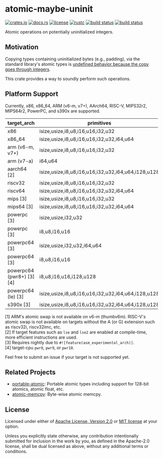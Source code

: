 # atomic-maybe-uninit

[![crates.io](https://img.shields.io/crates/v/atomic-maybe-uninit?style=flat-square&logo=rust)](https://crates.io/crates/atomic-maybe-uninit)
[![docs.rs](https://img.shields.io/badge/docs.rs-atomic--maybe--uninit-blue?style=flat-square&logo=docs.rs)](https://docs.rs/atomic-maybe-uninit)
[![license](https://img.shields.io/badge/license-Apache--2.0_OR_MIT-blue?style=flat-square)](#license)
[![rustc](https://img.shields.io/badge/rustc-1.59+-blue?style=flat-square&logo=rust)](https://www.rust-lang.org)
[![build status](https://img.shields.io/github/workflow/status/taiki-e/atomic-maybe-uninit/CI/main?style=flat-square&logo=github)](https://github.com/taiki-e/atomic-maybe-uninit/actions)
[![build status](https://img.shields.io/cirrus/github/taiki-e/atomic-maybe-uninit/main?style=flat-square&logo=cirrusci)](https://cirrus-ci.com/github/taiki-e/atomic-maybe-uninit)

Atomic operations on potentially uninitialized integers.

## Motivation

Copying types containing uninitialized bytes (e.g., padding), via the standard library's atomic types is [undefined behavior because the copy goes through integers][undefined-behavior].

This crate provides a way to soundly perform such operations.

## Platform Support

Currently, x86, x86_64, ARM (v6-m, v7+), AArch64, RISC-V, MIPS32r2, MIPS64r2, PowerPC, and s390x are supported.

| target_arch                 | primitives                                          | [load]/[store] | [swap] |
| --------------------------- | --------------------------------------------------- |:--------------:|:------:|
| x86                         | isize,usize,i8,u8,i16,u16,i32,u32                   | ✓              | ✓      |
| x86_64                      | isize,usize,i8,u8,i16,u16,i32,u32,i64,u64           | ✓              | ✓      |
| arm (v6-m, v7+)             | isize,usize,i8,u8,i16,u16,i32,u32                   | ✓              | ✓\[1]  |
| arm (v7-a)                  | i64,u64                                             | ✓              | ✓      |
| aarch64 \[2]                | isize,usize,i8,u8,i16,u16,i32,u32,i64,u64,i128,u128 | ✓              | ✓      |
| riscv32                     | isize,usize,i8,u8,i16,u16,i32,u32                   | ✓              | ✓\[1]  |
| riscv64                     | isize,usize,i8,u8,i16,u16,i32,u32,i64,u64           | ✓              | ✓\[1]  |
| mips \[3]                   | isize,usize,i8,u8,i16,u16,i32,u32                   | ✓              | ✓      |
| mips64 \[3]                 | isize,usize,i8,u8,i16,u16,i32,u32,i64,u64           | ✓              | ✓      |
| powerpc \[3]                | isize,usize,i32,u32                                 | ✓              | ✓      |
| powerpc \[3]                | i8,u8,i16,u16                                       | ✓              |        |
| powerpc64 \[3]              | isize,usize,i32,u32,i64,u64                         | ✓              | ✓      |
| powerpc64 \[3]              | i8,u8,i16,u16                                       | ✓              |        |
| powerpc64 (pwr8+) \[3] \[4] | i8,u8,i16,u16,i128,u128                             | ✓              | ✓      |
| powerpc64 (le) \[3]         | isize,usize,i8,u8,i16,u16,i32,u32,i64,u64,i128,u128 | ✓              | ✓      |
| s390x \[3]                  | isize,usize,i8,u8,i16,u16,i32,u32,i64,u64,i128,u128 | ✓              |        |

\[1] ARM's atomic swap is not available on v6-m (thumbv6m). RISC-V's atomic swap is not available on targets without the A (or G) extension such as riscv32i, riscv32imc, etc.<br>
\[2] If target features such as `lse` and `lse2` are enabled at compile-time, more efficient instructions are used.<br>
\[3] Requires nightly due to `#![feature(asm_experimental_arch)]`.<br>
\[4] target-cpu `pwr8`, `pwr9`, or `pwr10`.<br>

Feel free to submit an issue if your target is not supported yet.

## Related Projects

- [portable-atomic]: Portable atomic types including support for 128-bit atomics, atomic float, etc.
- [atomic-memcpy]: Byte-wise atomic memcpy.

[load]: https://docs.rs/atomic-maybe-uninit/latest/atomic_maybe_uninit/struct.AtomicMaybeUninit.html#method.load
[store]: https://docs.rs/atomic-maybe-uninit/latest/atomic_maybe_uninit/struct.AtomicMaybeUninit.html#method.store
[swap]: https://docs.rs/atomic-maybe-uninit/latest/atomic_maybe_uninit/struct.AtomicMaybeUninit.html#method.swap
[atomic-memcpy]: https://github.com/taiki-e/atomic-memcpy
[portable-atomic]: https://github.com/taiki-e/portable-atomic
[undefined-behavior]: https://doc.rust-lang.org/reference/behavior-considered-undefined.html

## License

Licensed under either of [Apache License, Version 2.0](LICENSE-APACHE) or
[MIT license](LICENSE-MIT) at your option.

Unless you explicitly state otherwise, any contribution intentionally submitted
for inclusion in the work by you, as defined in the Apache-2.0 license, shall
be dual licensed as above, without any additional terms or conditions.
